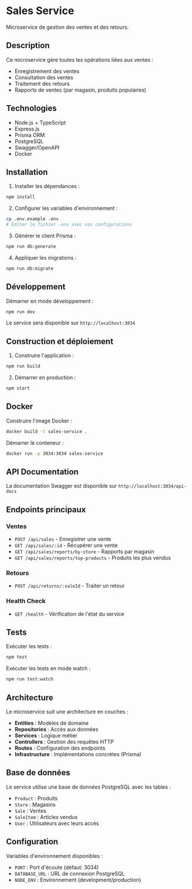 # Sales Service

Microservice de gestion des ventes et des retours.

## Description

Ce microservice gère toutes les opérations liées aux ventes :
- Enregistrement des ventes
- Consultation des ventes
- Traitement des retours
- Rapports de ventes (par magasin, produits populaires)

## Technologies

- Node.js + TypeScript
- Express.js
- Prisma ORM
- PostgreSQL
- Swagger/OpenAPI
- Docker

## Installation

1. Installer les dépendances :
```bash
npm install
```

2. Configurer les variables d'environnement :
```bash
cp .env.example .env
# Éditer le fichier .env avec vos configurations
```

3. Générer le client Prisma :
```bash
npm run db:generate
```

4. Appliquer les migrations :
```bash
npm run db:migrate
```

## Développement

Démarrer en mode développement :
```bash
npm run dev
```

Le service sera disponible sur `http://localhost:3034`

## Construction et déploiement

1. Construire l'application :
```bash
npm run build
```

2. Démarrer en production :
```bash
npm start
```

## Docker

Construire l'image Docker :
```bash
docker build -t sales-service .
```

Démarrer le conteneur :
```bash
docker run -p 3034:3034 sales-service
```

## API Documentation

La documentation Swagger est disponible sur `http://localhost:3034/api-docs`

## Endpoints principaux

### Ventes
- `POST /api/sales` - Enregistrer une vente
- `GET /api/sales/:id` - Récupérer une vente
- `GET /api/sales/reports/by-store` - Rapports par magasin
- `GET /api/sales/reports/top-products` - Produits les plus vendus

### Retours
- `POST /api/returns/:saleId` - Traiter un retour

### Health Check
- `GET /health` - Vérification de l'état du service

## Tests

Exécuter les tests :
```bash
npm test
```

Exécuter les tests en mode watch :
```bash
npm run test:watch
```

## Architecture

Le microservice suit une architecture en couches :
- **Entities** : Modèles de domaine
- **Repositories** : Accès aux données
- **Services** : Logique métier
- **Controllers** : Gestion des requêtes HTTP
- **Routes** : Configuration des endpoints
- **Infrastructure** : Implémentations concrètes (Prisma)

## Base de données

Le service utilise une base de données PostgreSQL avec les tables :
- `Product` : Produits
- `Store` : Magasins
- `Sale` : Ventes
- `SaleItem` : Articles vendus
- `User` : Utilisateurs avec leurs accès

## Configuration

Variables d'environnement disponibles :
- `PORT` : Port d'écoute (défaut: 3034)
- `DATABASE_URL` : URL de connexion PostgreSQL
- `NODE_ENV` : Environnement (development/production)
